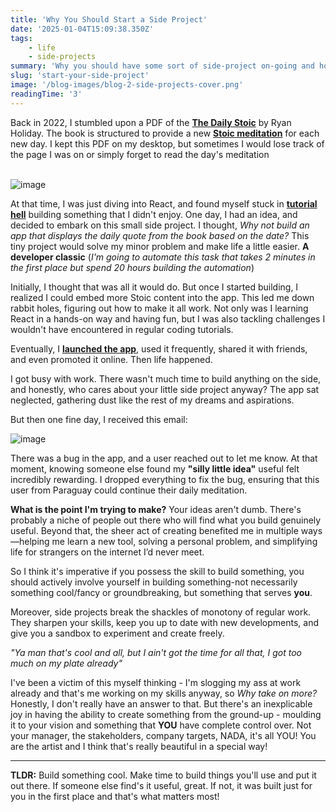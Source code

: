 ```yaml
---
title: 'Why You Should Start a Side Project'
date: '2025-01-04T15:09:38.350Z'
tags:
    - life
    - side-projects
summary: 'Why you should have some sort of side-project on-going and how it can sometimes feel an escape from the ordinary'
slug: 'start-your-side-project'
image: '/blog-images/blog-2-side-projects-cover.png'
readingTime: '3'
---
```


Back in 2022, I stumbled upon a PDF of the **[The Daily Stoic](https://g.co/kgs/rLQM73M)** by Ryan Holiday. The book is structured to provide a new **[Stoic meditation](https://dailystoic.com/what-is-stoicism-a-definition-3-stoic-exercises-to-get-you-started/)** for each new day. I kept this PDF on my desktop, but sometimes I would lose track of the page I was on or simply forget to read the day's meditation<br/><br/>

![image](/blog-images/blog-2-side-projects-cover.png)

At that time, I was just diving into React, and found myself stuck in **[tutorial hell](https://www.linkedin.com/pulse/escaping-tutorial-hell-guide-progress-your-learning-journey-jatasra-dvdgf/)** building something that I didn't enjoy. One day, I had an idea, and decided to embark on this small side project. I thought, *Why not build an app that displays the daily quote from the book based on the date?*  This tiny project would solve my minor problem and make life a little easier.
**A developer classic** (*I'm going to automate this task that takes 2 minutes in the first place but spend 20 hours building the automation*)

Initially, I thought that was all it would do. But once I started building, I realized I could embed more Stoic content into the app. This led me down rabbit holes, figuring out how to make it all work. Not only was I learning React in a hands-on way and having fun, but I was also tackling challenges I wouldn't have encountered in regular coding tutorials.

Eventually, I **[launched the app](https://dailystoicreminders.uk/)**, used it frequently, shared it with friends, and even promoted it online. Then life happened.

I got busy with work. There wasn't much time to build anything on the side, and honestly, who cares about your little side project anyway? The app sat neglected, gathering dust like the rest of my dreams and aspirations.

But then one fine day, I received this email:

![image](/blog-images/blog-2-side-projects.png)

There was a bug in the app, and a user reached out to let me know. At that moment, knowing someone else found my **"silly little idea"** useful felt incredibly rewarding. I dropped everything to fix the bug, ensuring that this user from Paraguay could continue their daily meditation.

**What is the point I'm trying to make?**
Your ideas aren't dumb. There's probably a niche of people out there who will find what you build genuinely useful. Beyond that, the sheer act of creating benefited me in multiple ways—helping me learn a new tool, solving a personal problem, and simplifying life for strangers on the internet I’d never meet.

So I think it's imperative if you possess the skill to build something, you should actively involve yourself in building something-not necessarily something cool/fancy or groundbreaking, but something that serves **you**.

Moreover, side projects break the shackles of monotony of regular work. They sharpen your skills, keep you up to date with new developments, and give you a sandbox to experiment and create freely.

*"Ya man that's cool and all, but I ain't got the time for all that, I got too much on my plate already"*

I've been a victim of this myself thinking - I'm slogging my ass at work already and that's me working on my skills anyway, so *Why take on more?* Honestly, I don't really have an answer to that.
But there's an inexplicable joy in having the ability to create something from the ground-up - moulding it to your vision and something that **YOU** have complete control over. Not your manager, the stakeholders, company targets, NADA, it's all YOU! You are the artist and I think that's really beautiful in a special way!

---
**TLDR:** Build something cool. Make time to build things you'll use and put it out there. If someone else find's it useful, great. If not, it was built just for you in the first place and that's what matters most!
